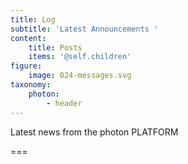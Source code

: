 ```yaml
---
title: Log
subtitle: 'Latest Announcements '
content:
    title: Posts
    items: '@self.children'
figure:
    image: 024-messages.svg
taxonomy:
    photon:
        - header
---
```


Latest news from the photon PLATFORM

===
